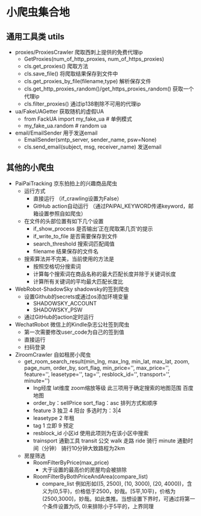 # 小爬虫集合地

## 通用工具类 utils
- proxies/ProxiesCrawler 爬取西刺上提供的免费代理ip
    - GetProxies(num_of_http_proxies, num_of_https_proxies)
    - cls.get_proxies() 爬取方法
    - cls.save_file() 将爬取结果保存到文件中
    - cls.get_proxies_by_file(filename,type) 解析保存文件
    - cls.get_http_proxies_random()/get_https_proxies_random() 获取一个代理ip
    - cls.filter_proxies() 通过ip138剔除不可用的代理ip
- ua/FakeUAGetter 获取随机的虚假UA
    - from FackUA import my_fake_ua # 单例模式
    - my_fake_ua.random # random ua
- email/EmailSender 用于发送email
    - EmailSender(smtp_server, sender_name, psw=None)
    - cls.send_email(subject, msg, receiver_name) 发送email
    
## 其他的小爬虫
- PaiPaiTracking 京东拍拍上的兴趣商品爬虫
    - 运行方式
        - 直接运行 （if_crawling设置为False）
        - GitHub action自动运行 （通过PAIPAI_KEYWORD传递keyword，邮箱设置参照自如爬虫）
    - 在文件的头部位置有如下几个设置
        - if_show_process 是否输出’正在爬取第几页‘的提示
        - if_write_to_file 是否需要保存到文件
        - search_threshold 搜索词匹配阈值
        - filename 结果保存的文件名
    - 搜索算法并不完美，当前使用的方法是
        - 按照空格切分搜索词
        - 计算每个搜索词在商品名称的最大匹配长度并除于关键词长度
        - 计算所有关键词的平均最大匹配长度比
- WebRobot-ShadowSky shadowsky的签到爬虫
    - 设置Github的secrets或通过os添加环境变量
        - SHADOWSKY_ACCOUNT
        - SHADOWSKY_PSW
    - 通过GitHub的action定时运行
- WechatRobot 微信上的Kindle杂志公社签到爬虫
    - 第一次需要修改user_code为自己的签到值
    - 直接运行
    - 扫码登录
- ZiroomCrawler 自如租房小爬虫
    - get_room_search_result(min_lng, max_lng, min_lat, max_lat, zoom, page_num, order_by, sort_flag, min_price='',
                             max_price='', feature='', leasetype='', tag='', resblock_id='', transport='', minute='')
        - lng经度 lat维度 zoom缩放等级 此三项用于确定搜索的地图范围 百度地图
        - order_by：sellPrice sort_flag：asc 排列方式和顺序
        - feature 3 独卫 4 阳台 多选时为：3|4
        - leasetype 2 年租
        - tag 1 立即 9 预定
        - resblock_id 小区id 使用此项则为在该小区中搜索
        - trainsport 通勤工具 transit 公交 walk 走路 ride 骑行 minute 通勤时间（分钟） 骑行10分钟大致路程为2km
    - 房屋筛选
        - RoomFilterByPrice(max_price)
            - 大于设置的最高价的房屋均会被排除
        - RoomFilterByBothPriceAndArea(compare_list)
            - compare_list 例如形如((5, 2500), (10, 3000), (20, 4000))，含义为(0,5平)，价格低于2500，妙哉。[5平,10平)，价格为(2500,3000]，妙哉。如此类推。当想设置下界时，可通过将第一个条件设置为(5, 0)来排除小于5平的，上界同理
        
        

